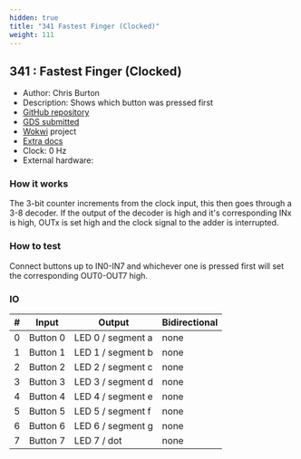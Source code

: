 ```yaml
---
hidden: true
title: "341 Fastest Finger (Clocked)"
weight: 111
---
```


## 341 : Fastest Finger (Clocked)

* Author: Chris Burton
* Description: Shows which button was pressed first
* [GitHub repository](https://github.com/burtyb/tt04-fastest-finger-clocked)
* [GDS submitted](https://github.com/burtyb/tt04-fastest-finger-clocked/actions/runs/6122992767)
* [Wokwi](https://wokwi.com/projects/375300958229329921) project
* [Extra docs]()
* Clock: 0 Hz
* External hardware: 



### How it works

The 3-bit counter increments from the clock input, this then goes through a 3-8 decoder. If the output of the decoder is high and it's corresponding INx is high, OUTx is set high and the clock signal to the adder is interrupted.


### How to test

Connect buttons up to IN0-IN7 and whichever one is pressed first will set the corresponding OUT0-OUT7 high.


### IO

| # | Input        | Output       | Bidirectional      |
|---|--------------|--------------| -------------------|
| 0 | Button 0  | LED 0 / segment a | none |
| 1 | Button 1  | LED 1 / segment b | none |
| 2 | Button 2  | LED 2 / segment c | none |
| 3 | Button 3  | LED 3 / segment d | none |
| 4 | Button 4  | LED 4 / segment e | none |
| 5 | Button 5  | LED 5 / segment f | none |
| 6 | Button 6  | LED 6 / segment g | none |
| 7 | Button 7  | LED 7 / dot | none |

